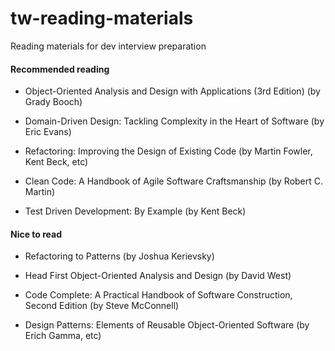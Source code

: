 # tw-reading-materials
Reading materials for dev interview preparation

#### Recommended reading ####


* Object-Oriented Analysis and Design with Applications (3rd Edition) (by Grady Booch)

* Domain-Driven Design: Tackling Complexity in the Heart of Software (by Eric Evans)

* Refactoring: Improving the Design of Existing Code (by Martin Fowler, Kent Beck, etc)

* Clean Code: A Handbook of Agile Software Craftsmanship (by Robert C. Martin)

* Test Driven Development: By Example (by Kent Beck)


#### Nice to read ####


* Refactoring to Patterns (by Joshua Kerievsky)

* Head First Object-Oriented Analysis and Design (by David West)

* Code Complete: A Practical Handbook of Software Construction, Second Edition (by Steve McConnell)

* Design Patterns: Elements of Reusable Object-Oriented Software (by Erich Gamma, etc)
